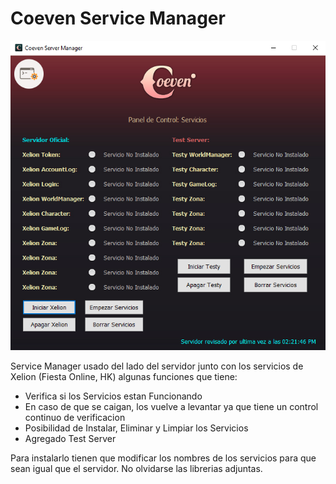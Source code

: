 # Coeven Service Manager #

<center><img src="https://raw.githubusercontent.com/iFeddy/CoevenServiceManager/master/cvnServiceManager/cvnservice.jpg"></center>

Service Manager usado del lado del servidor junto con los servicios de Xelion (Fiesta Online, HK) algunas funciones que tiene:

* Verifica si los Servicios estan Funcionando
* En caso de que se caigan, los vuelve a levantar ya que tiene un control continuo de verificacion
* Posibilidad de Instalar, Eliminar y Limpiar los Servicios
* Agregado Test Server

Para instalarlo tienen que modificar los nombres de los servicios para que sean igual que el servidor. No olvidarse las librerias adjuntas.


